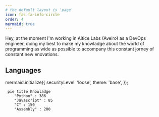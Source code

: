 ```yaml
---
# the default layout is 'page'
icon: fas fa-info-circle
order: 4
mermaid: true
---
```


Hey, at the moment I'm working in Altice Labs (Aveiro) as a DevOps engineer, doing my best to make my knowladge about the world of programming as wide as possible to accompany this constant jorney of constant new enovations.

## Languages 

mermaid.initialize({
  securityLevel: 'loose',
  theme: 'base',
});

```mermaid
 pie title Knowladge
    "Python" : 386
    "Javascript" : 85
    "C" : 150 
    "Assembly" : 200
```